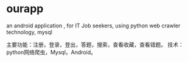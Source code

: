 # ourapp
an android application ,  for IT Job seekers,  using python web crawler technology, mysql 

主要功能：注册，登录，登出，答题，搜索，查看收藏，查看错题。
技术：python网络爬虫，Mysql，Android。


